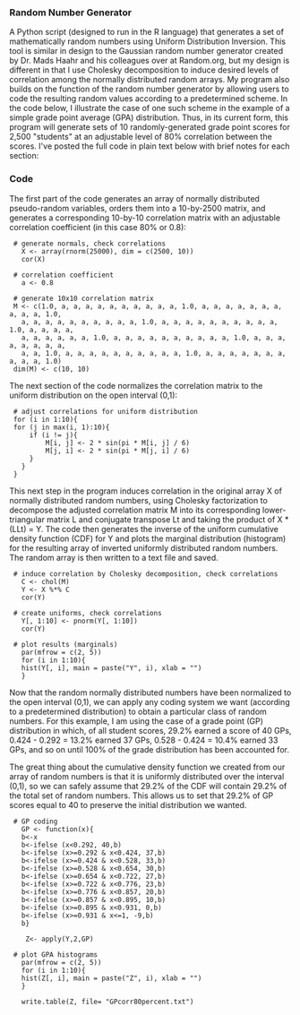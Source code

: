 ### Random Number Generator

A Python script (designed to run in the R language) that generates a set of mathematically random numbers using Uniform Distribution Inversion. This tool is similar in design to the Gaussian random number generator created by Dr. Mads Haahr and his colleagues over at Random.org, but my design is different in that I use Cholesky decomposition to induce desired levels of correlation among the normally distributed random arrays. My program also builds on the function of the random number generator by allowing users to code the resulting random values according to a predetermined scheme. In the code below, I illustrate the case of one such scheme in the example of a simple grade point average (GPA) distribution. Thus, in its current form, this program will generate sets of 10 randomly-generated grade point scores for 2,500 "students" at an adjustable level of 80% correlation between the scores. I've posted the full code in plain text below with brief notes for each section:

### Code

The first part of the code generates an array of normally distributed pseudo-random variables, orders them into a 10-by-2500 matrix, and generates a corresponding 10-by-10 correlation matrix with an adjustable correlation coefficient (in this case 80% or 0.8):

<!-- -->

     # generate normals, check correlations
       X <- array(rnorm(25000), dim = c(2500, 10))
       cor(X)
     
     # correlation coefficient
       a <- 0.8
     
     # generate 10x10 correlation matrix
     M <- c(1.0, a, a, a, a, a, a, a, a, a, a, 1.0, a, a, a, a, a, a, a, a, a, a, 1.0, 
       a, a, a, a, a, a, a, a, a, a, 1.0, a, a, a, a, a, a, a, a, a, a, 1.0, a, a, a, a,
       a, a, a, a, a, a, 1.0, a, a, a, a, a, a, a, a, a, a, 1.0, a, a, a, a, a, a, a, a, 
       a, a, 1.0, a, a, a, a, a, a, a, a, a, a, 1.0, a, a, a, a, a, a, a, a, a, a, 1.0)
     dim(M) <- c(10, 10)

The next section of the code normalizes the correlation matrix to the uniform distribution on the open interval (0,1):

     # adjust correlations for uniform distribution
     for (i in 1:10){
     for (j in max(i, 1):10){
         if (i != j){
             M[i, j] <- 2 * sin(pi * M[i, j] / 6)
             M[j, i] <- 2 * sin(pi * M[j, i] / 6)
         }
       }
     }

This next step in the program induces correlation in the original array X of normally distributed random numbers, using Cholesky factorization to decompose the adjusted correlation matrix M into its corresponding lower-triangular matrix L and conjugate transpose Lt and taking the product of X * (LLt) = Y. The code then generates the inverse of the uniform cumulative density function (CDF) for Y and plots the marginal distribution (histogram) for the resulting array of inverted uniformly distributed random numbers. The random array is then written to a text file and saved.

     # induce correlation by Cholesky decomposition, check correlations
       C <- chol(M)
       Y <- X %*% C
       cor(Y)
       
     # create uniforms, check correlations
       Y[, 1:10] <- pnorm(Y[, 1:10])
       cor(Y)

     # plot results (marginals)
       par(mfrow = c(2, 5))
       for (i in 1:10){
       hist(Y[, i], main = paste("Y", i), xlab = "")
       }
 
Now that the random normally distributed numbers have been normalized to the open interval (0,1), we can apply any coding system we want (according to a predetermined distribution) to obtain a particular class of random numbers. For this example, I am using the case of a grade point (GP) distribution in which, of all student scores, 29.2% earned a score of 40 GPs, 0.424 - 0.292 = 13.2% earned 37 GPs, 0.528 - 0.424 = 10.4% earned 33 GPs, and so on until 100% of the grade distribution has been accounted for.

The great thing about the cumulative density function we created from our array of random numbers is that it is uniformly distributed over the interval (0,1), so we can safely assume that 29.2% of the CDF will contain 29.2% of the total set of random numbers. This allows us to set that 29.2% of GP scores equal to 40 to preserve the initial distribution we wanted.

     # GP coding
       GP <- function(x){ 
       b<-x
       b<-ifelse (x<0.292, 40,b)
       b<-ifelse (x>=0.292 & x<0.424, 37,b)
       b<-ifelse (x>=0.424 & x<0.528, 33,b)
       b<-ifelse (x>=0.528 & x<0.654, 30,b) 
       b<-ifelse (x>=0.654 & x<0.722, 27,b)
       b<-ifelse (x>=0.722 & x<0.776, 23,b) 
       b<-ifelse (x>=0.776 & x<0.857, 20,b) 
       b<-ifelse (x>=0.857 & x<0.895, 10,b) 
       b<-ifelse (x>=0.895 & x<0.931, 0,b) 
       b<-ifelse (x>=0.931 & x<=1, -9,b)
       b}
         
        Z<- apply(Y,2,GP)
       
     # plot GPA histograms
       par(mfrow = c(2, 5))
       for (i in 1:10){
       hist(Z[, i], main = paste("Z", i), xlab = "")
       }
                  
       write.table(Z, file= "GPcorr80percent.txt")
